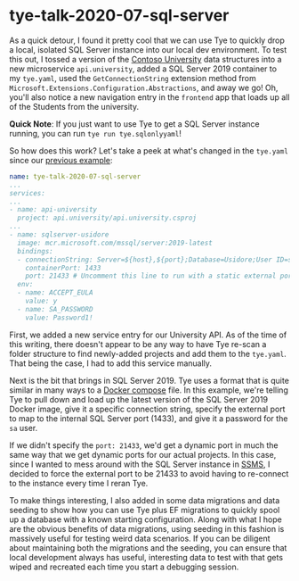 # tye-talk-2020-07-sql-server
As a quick detour, I found it pretty cool that we can use Tye to quickly drop a local, isolated SQL Server instance into our local dev environment.  To test this out, I tossed a version of the [Contoso University](https://docs.microsoft.com/en-us/aspnet/core/data/ef-mvc/intro?view=aspnetcore-5.0) data structures into a new microservice `api.university`, added a SQL Server 2019 container to my `tye.yaml`, used the `GetConnectionString` extension method from `Microsoft.Extensions.Configuration.Abstractions`, and away we go!  Oh, you'll also notice a new navigation entry in the `frontend` app that loads up all of the Students from the university.

**Quick Note**: If you just want to use Tye to get a SQL Server instance running, you can run `tye run tye.sqlonlyyaml`!

So how does this work?  Let's take a peek at what's changed in the `tye.yaml` since our [previous example](../tye-talk-2020-06-tye-plus-plus):

```yaml
name: tye-talk-2020-07-sql-server
...
services:
...
- name: api-university
  project: api.university/api.university.csproj
...
- name: sqlserver-usidore
  image: mcr.microsoft.com/mssql/server:2019-latest
  bindings:
  - connectionString: Server=${host},${port};Database=Usidore;User ID=sa;Password=${env:SA_PASSWORD}
    containerPort: 1433
    port: 21433 # Uncomment this line to run with a static external port, or comment it out to run with a dynamic external port
  env:
  - name: ACCEPT_EULA
    value: y
  - name: SA_PASSWORD
    value: Password1!
```

First, we added a new service entry for our University API.  As of the time of this writing, there doesn't appear to be any way to have Tye re-scan a folder structure to find newly-added projects and add them to the `tye.yaml`.  That being the case, I had to add this service manually.

Next is the bit that brings in SQL Server 2019.  Tye uses a format that is quite similar in many ways to a [Docker compose](https://docs.docker.com/compose/) file.  In this example, we're telling Tye to pull down and load up the latest version of the SQL Server 2019 Docker image, give it a specific connection string, specify the external port to map to the internal SQL Server port (1433), and give it a password for the `sa` user.

If we didn't specify the `port: 21433`, we'd get a dynamic port in much the same way that we get dynamic ports for our actual projects.  In this case, since I wanted to mess around with the SQL Server instance in [SSMS](https://docs.microsoft.com/en-us/sql/ssms/download-sql-server-management-studio-ssms?view=sql-server-ver15), I decided to force the external port to be 21433 to avoid having to re-connect to the instance every time I reran Tye.

To make things interesting, I also added in some data migrations and data seeding to show how you can use Tye plus EF migrations to quickly spool up a database with a known starting configuration.  Along with what I hope are the obvious benefits of data migrations, using seeding in this fashion is massively useful for testing weird data scenarios.  If you can be diligent about maintaining both the migrations and the seeding, you can ensure that local development always has useful, interesting data to test with that gets wiped and recreated each time you start a debugging session.
